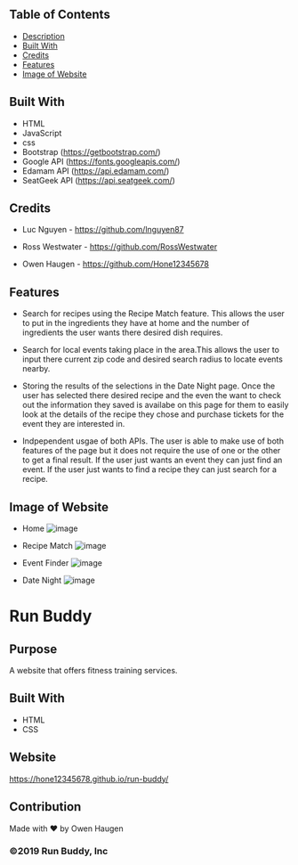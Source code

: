 ## Table of Contents

- [Description](#description)
- [Built With](#built-with)
- [Credits](#credits)
- [Features](#features)
- [Image of Website](#image-of-website)


## Built With

- HTML
- JavaScript
- css
- Bootstrap (https://getbootstrap.com/)
- Google API (https://fonts.googleapis.com/)
- Edamam API (https://api.edamam.com/)
- SeatGeek API (https://api.seatgeek.com/)


## Credits

- Luc Nguyen - https://github.com/lnguyen87

- Ross Westwater - https://github.com/RossWestwater

- Owen Haugen - https://github.com/Hone12345678


## Features
- Search for recipes using the Recipe Match feature. This allows the user to put in the ingredients they have at home and the number of ingredients the user wants there desired dish requires.

- Search for local events taking place in the area.This allows the user to input there current zip code and desired search radius to locate events nearby.

- Storing the results of the selections in the Date Night page. Once the user has selected there desired recipe and the even the want to check out the information they saved is availabe on this page for them to easily look at the details of the recipe they chose and purchase tickets for the event they are interested in.

- Indpependent usgae of both APIs. The user is able to make use of both features of the page but it does not require the use of one or the other to get a final result. If the user just wants an event they can just find an event. If the user just wants to find a recipe they can just search for a recipe.


## Image of Website

- Home
![image](https://user-images.githubusercontent.com/46331608/145509288-3a78cbc0-3ceb-4987-afe6-1384b5901448.png)

- Recipe Match
![image](https://user-images.githubusercontent.com/46331608/145509580-a39a6dfa-8859-449b-b59c-6d59a4ffc650.png)

- Event Finder
![image](https://user-images.githubusercontent.com/46331608/145509810-7e6fb644-8ed3-410b-a710-43d4d23dc550.png)

- Date Night
![image](https://user-images.githubusercontent.com/46331608/145510088-932154f5-de2f-4053-a43b-4d739e980874.png)




# Run Buddy

## Purpose
A website that offers fitness training services.

## Built With
* HTML
* CSS

## Website
https://hone12345678.github.io/run-buddy/

## Contribution
Made with ❤️ by Owen Haugen

### ©️2019 Run Buddy, Inc 
